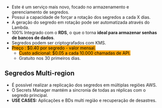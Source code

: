 - Este é um serviço mais novo, focado no armazenamento e gerenciamento de segredos.
- Possui a capacidade de forçar a rotação dos segredos a cada X dias.
- A geração do segredo em rotação pode ser automatizada através do Lambda.
- 100% Integrado com o **RDS**, o que o torna **ideal para armazenar senhas de bancos de dados**.
- Segredos podem ser criptografados com KMS.
- <span style="background-color:orange; color:black">Preço : $0.40 por segredo -  valor mensal.</span>
	- <span style="background-color:orange; color:black">Custo adicional: $0.05 a cada 10.000 chamadas de API.</span>
	- Gratuito nos 30 primeiros dias.


## Segredos Multi-region
- É possível realizar a replicação dos segredos em múltiplas regiões AWS.
- O Secrets Manager mantém a sincronia de todas as réplicas com o segredo principal.
- **USE CASES:** Aplicações e BDs multi região e recuperação de desastres.